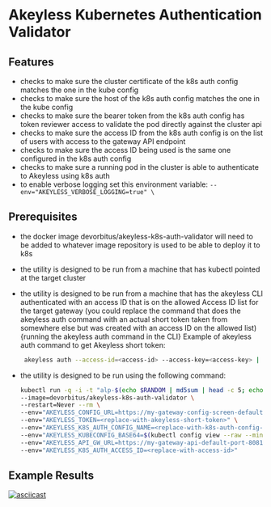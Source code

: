 # Akeyless Kubernetes Authentication Validator

## Features

- checks to make sure the cluster certificate of the k8s auth config matches the one in the kube config
- checks to make sure the host of the k8s auth config matches the one in the kube config
- checks to make sure the bearer token from the k8s auth config has token reviewer access to validate the pod directly against the cluster api
- checks to make sure the access ID from the k8s auth config is on the list of users with access to the gateway API endpoint
- checks to make sure the access ID being used is the same one configured in the k8s auth config
- checks to make sure a running pod in the cluster is able to authenticate to Akeyless using k8s auth
- to enable verbose logging set this environment variable: `--env="AKEYLESS_VERBOSE_LOGGING=true" \`

## Prerequisites

- the docker image  devorbitus/akeyless-k8s-auth-validator will need to be added to whatever image repository is used to be able to deploy it to k8s
- the utility is designed to be run from a machine that has kubectl pointed at the target cluster
- the utility is designed to be run from a machine that has the akeyless CLI authenticated with an access ID that is on the allowed Access ID list for the target gateway (you could replace the command that does the akeyless auth command with an actual short token taken from somewhere else but was created with an access ID on the allowed list) {running the akeyless auth command in the CLI}
   Example of akeyless auth command to get Akeyless short token:

   ```sh
    akeyless auth --access-id=<access-id> --access-key=<access-key> | jq -r '.token'
   ```

- the utility is designed to be run using the following command:
  
    ```sh
    kubectl run -q -i -t "alp-$(echo $RANDOM | md5sum | head -c 5; echo;)" \
    --image=devorbitus/akeyless-k8s-auth-validator \
    --restart=Never --rm \
    --env="AKEYLESS_CONFIG_URL=https://my-gateway-config-screen-default-port-8000.example.com" \
    --env="AKEYLESS_TOKEN=<replace-with-akeyless-short-token>" \
    --env="AKEYLESS_K8S_AUTH_CONFIG_NAME=<replace-with-k8s-auth-config-name-on-this-gateway>" \
    --env="AKEYLESS_KUBECONFIG_BASE64=$(kubectl config view --raw --minify --flatten -o json | base64)" \
    --env="AKEYLESS_API_GW_URL=https://my-gateway-api-default-port-8081.example.com" \
    --env="AKEYLESS_K8S_AUTH_ACCESS_ID=<replace-with-access-id>"
    ```

## Example Results

[![asciicast](https://asciinema.org/a/cHyqWXx1FnwcB1QlXdA3pOm50.svg)](https://asciinema.org/a/cHyqWXx1FnwcB1QlXdA3pOm50)